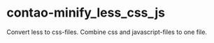 contao-minify_less_css_js
=================

Convert less to css-files. Combine css and javascript-files to one file.